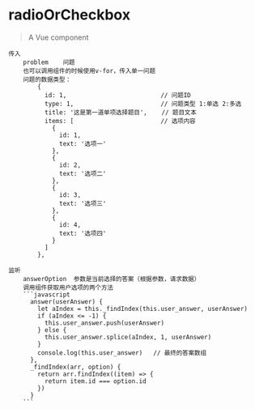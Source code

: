 # radioOrCheckbox

> A Vue component
```
传入
    problem    问题
    也可以调用组件的时候使用v-for，传入单一问题
    问题的数据类型：
        {
          id: 1,                          // 问题ID
          type: 1,                        // 问题类型 1:单选 2:多选
          title: '这是第一道单项选择题目',    // 题目文本
          items: [                        // 选项内容
            {
              id: 1,
              text: '选项一'
            },
            {
              id: 2,
              text: '选项二'
            },
            {
              id: 3,
              text: '选项三'
            },
            {
              id: 4,
              text: '选项四'
            }
          ]
        },
```
```
监听
    answerOption  参数是当前选择的答案（根据参数，请求数据）
    调用组件获取用户选项的两个方法
    ```javascript
      answer(userAnswer) {
        let aIndex = this._findIndex(this.user_answer, userAnswer)
        if (aIndex <= -1) {
          this.user_answer.push(userAnswer)
        } else {
          this.user_answer.splice(aIndex, 1, userAnswer)
        }
        console.log(this.user_answer)   // 最终的答案数组
      },
      _findIndex(arr, option) {
        return arr.findIndex((item) => {
          return item.id === option.id
        })
      }
    ```
```
